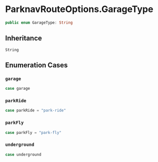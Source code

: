 # ParknavRouteOptions.GarageType

``` swift
public enum GarageType: String 
```

## Inheritance

`String`

## Enumeration Cases

### `garage`

``` swift
case garage
```

### `parkRide`

``` swift
case parkRide = "park-ride"
```

### `parkFly`

``` swift
case parkFly = "park-fly"
```

### `underground`

``` swift
case underground
```
